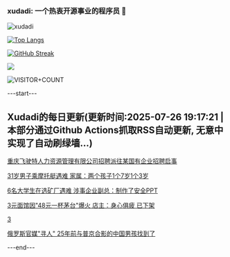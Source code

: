 ### xudadi: 一个热衷开源事业的程序员 👋

![xudadi](https://github-readme-stats-git-masterorgs-github-readme-stats-team.vercel.app/api?username=xudadi)

[![Top Langs](https://github-readme-stats.vercel.app/api/top-langs/?username=xudadi)](https://github.com/anuraghazra/github-readme-stats)

[![GitHub Streak](https://streak-stats.demolab.com?user=xudadi&locale=zh_Hans)](https://git.io/streak-stats)

![](https://raw.githubusercontent.com/xudadi/xudadi/main/assets/github-contribution-grid-snake.svg)

![VISITOR+COUNT](https://komarev.com/ghpvc/?username=xudadi&label=VISITOR+COUNT)


---start---

## Xudadi的每日更新(更新时间:2025-07-26 19:17:21 | 本部分通过Github Actions抓取RSS自动更新, 无意中实现了自动刷绿墙...)

[重庆飞驶特人力资源管理有限公司招聘派往某国有企业招聘启事](https://www.gongkaoleida.com/article/2533057)

[31岁男子乘摩托艇遇难 家属：两个孩子1个7岁1个3岁](https://m.163.com/news/article/K5D4V44T053469LG.html)

[6名大学生在选矿厂遇难 涉事企业副总：制作了安全PPT](https://m.163.com/news/article/K5CR8SQV051492T3.html)

[3元面馆因"48元一杯茅台"爆火 店主：身心俱疲 已下架](https://m.163.com/news/article/K5CPBELR00019K82.html)

[3](https://m.163.com/touch/news/sub/domestic)

[俄罗斯官媒"寻人" 25年前与普京合影的中国男孩找到了](https://m.163.com/news/article/K5CMBVF200019K82.html)

---end---

